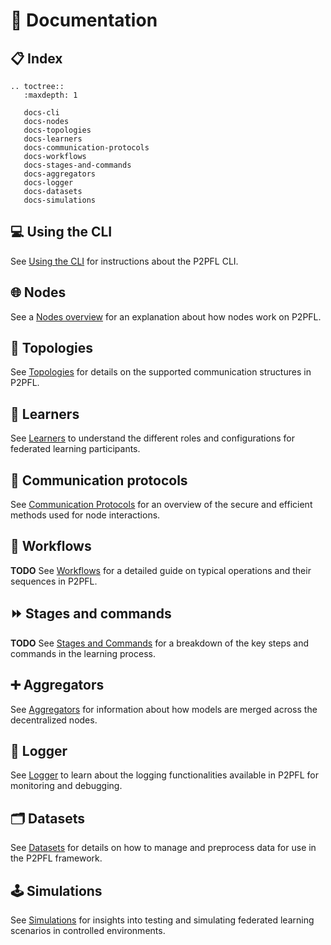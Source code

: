 # 📕 Documentation

## 📋 Index

```{eval-rst}
.. toctree::
   :maxdepth: 1

   docs-cli
   docs-nodes
   docs-topologies
   docs-learners
   docs-communication-protocols
   docs-workflows
   docs-stages-and-commands
   docs-aggregators
   docs-logger
   docs-datasets
   docs-simulations
```

## 💻 Using the CLI

See [Using the CLI](docs-cli.md) for instructions about the P2PFL CLI.


## 🌐 Nodes

See a [Nodes overview](docs-nodes.md) for an explanation about how nodes work on P2PFL.

##  🔀 Topologies

See [Topologies](docs-topologies.md) for details on the supported communication structures in P2PFL.

## 🧠 Learners

See [Learners](docs-learners.md) to understand the different roles and configurations for federated learning participants.

## 📡 Communication protocols

See [Communication Protocols](docs-communication-protocol.md) for an overview of the secure and efficient methods used for node interactions.

## 🔄 Workflows

**TODO**
See [Workflows](docs-workflows.md) for a detailed guide on typical operations and their sequences in P2PFL.

## ⏩ Stages and commands

**TODO**
See [Stages and Commands](docs-stages-and-commands.md) for a breakdown of the key steps and commands in the learning process.

## ➕ Aggregators
See [Aggregators](docs-aggregators.md) for information about how models are merged across the decentralized nodes.

## 📝 Logger
See [Logger](docs-logger.md) to learn about the logging functionalities available in P2PFL for monitoring and debugging.

## 🗂️ Datasets
See [Datasets](docs-datasets.md) for details on how to manage and preprocess data for use in the P2PFL framework.

## 🕹️ Simulations
See [Simulations](docs-simulation.md) for insights into testing and simulating federated learning scenarios in controlled environments.


